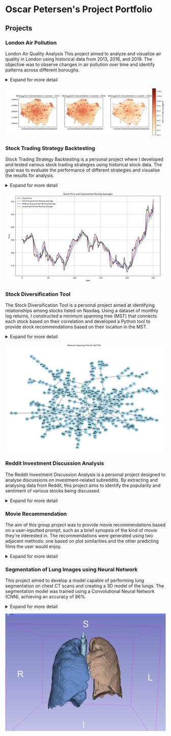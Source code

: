 # Oscar Petersen's Project Portfolio

## Projects

### London Air Pollution

London Air Quality Analysis
This project aimed to analyze and visualize air quality in London using historical data from 2013, 2016, and 2019. The objective was to observe changes in air pollution over time and identify patterns across different boroughs.

<details>
  <summary>Expand for more detail</summary>
  <p>For this project, I used air quality data from various years to create a comprehensive analysis of pollution levels across London's boroughs. The steps involved were as follows:</p>
  <ul>
    <li><strong>Data Collection:</strong> Air quality data for 2013, 2016, and 2019 were obtained from the GLA and TFL Air Quality, including the concentrations of pollutants NO2, NOx, PM10, PM10d, and PM2.5.</li>
    <li><strong>Data Preparation:</strong> The data was cleaned and processed to ensure consistency. Points of air quality measurements were converted to a GeoDataFrame with appropriate CRS (Coordinate Reference System) to match London boroughs' geographical data.</li>
    <li><strong>Spatial Join:</strong> The processed air quality data was spatially joined with the geographical boundaries of London boroughs to associate each measurement with its corresponding borough.</li>
    <li><strong>Visualization:</strong> Using matplotlib and geopandas, I created plots to visualize the air quality concentrations. Separate plots were generated for 2013, 2016, and 2019, allowing a comparison of pollution levels over the years.</li>
  </ul>
</details>

![Air Quality](/assets/air_quality.png)

### Stock Trading Strategy Backtesting

Stock Trading Strategy Backtesting is a personal project where I developed and tested various stock trading strategies using historical stock data. The goal was to evaluate the performance of different strategies and visualise the results for analysis.

<details>
  <summary>Expand for more detail</summary>
  <p>In this project, I retrieved and stored stock data using yfinance in a SQL database to maintain a robust and scalable data storage solution. The trading strategies implemented include the Moving Average and Triple Exponential Moving Average to generate buy/sell signals in trading.</p>
  <p>The project involved the following key steps:</p>
  <ul>
    <li><strong>Data Retrieval and Storage:</strong> I fetched historical stock data with yfinance and stored it in a SQL database, ensuring efficient data management and retrieval for backtesting.</li>
    <li><strong>Strategy Implementation:</strong> I implemented the Moving Average and Triple Exponential Moving Average strategies to generate buy and sell signals based on the historical data.</li>
    <li><strong>Backtesting:</strong> Write code to use the buy/sell signals from the strategy to conducted a backtesting using the historical data. This helped in evaluating the performance of each strategy and understanding its strengths and weaknesses.</li>
    <li><strong>Visualisation:</strong> Integrated visualisation tools to plot stock prices, moving averages, and trading signals. This provided a clear visual representation of the strategies and their performance over time, aiding in qualitative analysis.</li>
  </ul>
</details>

![Triple Exponential Moving Average](/assets/tema.png)

### Stock Diversification Tool

The Stock Diversification Tool is a personal project aimed at  identifying relationships among stocks listed on Nasdaq. Using a dataset of monthly log returns, I constructed a minimum spanning tree (MST) that connects each stock based on their correlation and developed a Python tool to provide stock recommendations based on their location in the MST.

<details>
  <summary>Expand for more detail</summary>
  <p>In this project, I compiled a comprehensive dataset of monthly log returns for all stocks on Nasdaq over a three-year period. This dataset served as the foundation for analysing stock relationships and making informed diversification recommendations.</p>
  <p>The project involved the following key steps:</p>
  <ul>
    <li><strong>Data Compilation:</strong> Collected and compiled a dataset of monthly log returns for Nasdaq-listed stocks over a three-year period using yfinance. This involved cleaning and preprocessing the data to ensure accuracy and reliability.</li>
    <li><strong>Minimum Spanning Tree Construction:</strong> Utilised the dataset to construct a minimum spanning tree (MST). The MST helped in identifying and visualising the relationships and correlations among different stocks.</li>
    <li><strong>Python Tool Development:</strong> Developed Python code to interact with the MST. The tool provides stock recommendations by analysing the distance and position of stocks within the MST.</li>
  </ul>
</details>

![Minimum Spaning Tree](/assets/mst.png)

### Reddit Investment Discussion Analysis

The Reddit Investment Discussion Analysis is a personal project designed to analyse discussions on investment-related subreddits. By extracting and analysing data from Reddit, this project aims to identify the popularity and sentiment of various stocks being discussed.

<details>
  <summary>Expand for more detail</summary>
  <p>In this project, I developed a Python script to interface with the Reddit API and extract data from investment-related subreddits. The extracted data includes post titles, post bodies, and comments. The project involved several key steps:</p>
  <ul>
    <li><strong>Data Extraction:</strong> Developed a Python script to connect to the Reddit API and gather data from specific subreddits focused on investments. This included extracting post titles, post bodies, and comments to create a comprehensive dataset.</li>
    <li><strong>Stock Mention Analysis:</strong> Processed the extracted text to identify mentions of stocks. By counting and analysing these mentions, the project aimed to determine the popularity and frequency of different stocks being discussed on Reddit.</li>
    <li><strong>Sentiment Analysis:</strong> Implemented Natural Language Processing (NLP) techniques to perform sentiment analysis on the extracted text. This helped in discerning the sentiment (positive, negative, or neutral) associated with each stock mentioned in the discussions.</li>
  </ul>
  <p>The resulting analysis provides insights into which stocks are most frequently discussed and how they are perceived by the Reddit investment community.</p>
</details>


### Movie Recommendation

The aim of this group project was to provide movie recommendations based on a user-inputted prompt, such as a brief synopsis of the kind of movie they're interested in. The recommendations were generated using two adjacent methods: one based on plot similarities and the other predicting films the user would enjoy.

<details>
  <summary>Expand for more detail</summary>
  <p>For this project we developed two models: A vectoriser and a deep-learning model to predict potential films. Both model worked together with the results being combined into a single list of recommendations. Below are the key components and steps involved in the project:</p>
  <ul>
    <li><strong>Data:</strong> For the vectoriser, we needed a dataset of short movie summaries that can be vectorised and compared to the user prompt. This dataset was custom made using the OpenAI API, where short summaries where made for list of films. For the deep learning model, we used a Kaggle dataset of user movie reviews.</li>
    <li><strong>Model Training:</strong> The vectoriser was fitted and transformed on the processed film summary dataset. The deep learning model was trained to suggest films that users who enjoyed similar films to the prompt also liked.</li>
    <li><strong>Movie Recommendation:</strong> The scores from the vectoriser, given by taking the cosine similarity to the prompt, where combined with the scores from the DL model. This resulted in a single list of recommendations that took into account the similarity as well as predicted enjoyment for the prompt. </li>
  </ul>
</details>


### Segmentation of Lung Images using Neural Network

This project aimed to develop a model capable of performing lung segmentation on chest CT scans and creating a 3D model of the lungs. The segmentation model was trained using a Convolutional Neural Network (CNN), achieving an accuracy of 86%.

<details>
  <summary>Expand for more detail</summary>
  <p>This was my final year university project, where I focused on training a model to accurately identify and segment lungs in chest CT scans, identifying the left and right lungs along with the bronchial-trachea airways. Below are the key components and steps involved in the project:</p>
  <ul>
    <li><strong>Dataset Creation:</strong> To train the model, I created a custom dataset. Using MONAI Label (image labelling tool) and 3D Slicer (medical imaging tool), I semi-manually performed segmentations on a dataset of chest CT scans. This process involved careful annotation and verification to ensure high-quality data for training.</li>
    <li><strong>Model Training:</strong> With a dataset of 40 annotated CT scans, I trained the model using the 3D U-Net architecture. The training process was conducted over 500 epochs, using the MONAI framework for deep-learning in healthcare imaging.</li>
    <li><strong>Model Performance:</strong> The trained model was evaluated on a validation dataset, achieving an accuracy of 86% in lung segmentation. The overall model accuracy was limited by its performance labelling the airways, however its performance on the lungs was closer to 90%.</li>
  </ul>
</details>

![Lung Segmentation](/assets/CNN_lung.png)
